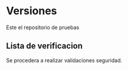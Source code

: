 # Versiones

Este el repositorio de pruebas

## Lista de verificacion

Se procedera a realizar validaciones seguridad.